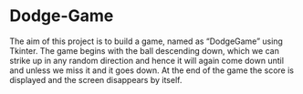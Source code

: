 # Dodge-Game
The aim of this project is to build a game, named as “DodgeGame” using
 Tkinter. The game begins with the ball descending down, which we can strike up in any 
 random direction and hence it will again come down until and unless we miss it and it
 goes down. At the end of the game the score is displayed and the screen disappears by
 itself.
